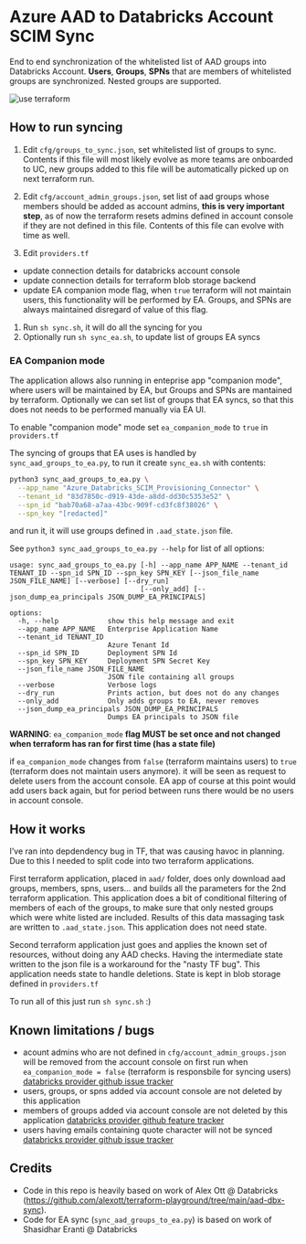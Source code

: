 # Azure AAD to Databricks Account SCIM Sync

End to end synchronization of the whitelisted list of AAD groups into Databricks Account. **Users**, **Groups**, **SPNs** that are members of whitelisted groups are synchronized. Nested groups are supported.



![use terraform](./docs/use_terraform.png)

## How to run syncing

1. Edit `cfg/groups_to_sync.json`, set whitelisted list of groups to sync. Contents if this file will most likely evolve as more teams are onboarded to UC, new groups added to this file will be automatically picked up on next terraform run.

1. Edit `cfg/account_admin_groups.json`, set list of aad groups whose members should be added as account admins, **this is very important step**, as of now the terraform resets admins defined in account console if they are not defined in this file. Contents of this file can evolve with time as well.

1. Edit `providers.tf`
  
- update connection details for databricks account console
- update connection details for terraform blob storage backend
- update EA companion mode flag, when `true` terraform will not maintain users, this functionality will be performed by EA. Groups, and SPNs are always maintained disregard of value of this flag.

1. Run `sh sync.sh`, it will do all the syncing for you
1. Optionally run `sh sync_ea.sh`, to update list of groups EA syncs

### EA Companion mode

The application allows also running in enteprise app "companion mode", where users will be maintained by EA, but Groups and SPNs are mantained by terraform. Optionally we can set list of groups that EA syncs, so that this does not needs to be performed manually via EA UI.

To enable "companion mode" mode set `ea_companion_mode` to `true` in `providers.tf`

The syncing of groups that EA uses is handled by `sync_aad_groups_to_ea.py`, to run it create `sync_ea.sh` with contents:

```sh
python3 sync_aad_groups_to_ea.py \
  --app_name "Azure_Databricks_SCIM_Provisioning_Connector" \
  --tenant_id "83d7850c-d919-43de-a8dd-dd30c5353e52" \
  --spn_id "bab70a68-a7aa-43bc-909f-cd3fc8f38026" \
  --spn_key "[redacted]"
```

and run it, it will use groups defined in `.aad_state.json` file. 

See `python3 sync_aad_groups_to_ea.py --help` for list of all options:

```shell
usage: sync_aad_groups_to_ea.py [-h] --app_name APP_NAME --tenant_id TENANT_ID --spn_id SPN_ID --spn_key SPN_KEY [--json_file_name JSON_FILE_NAME] [--verbose] [--dry_run]
                                [--only_add] [--json_dump_ea_principals JSON_DUMP_EA_PRINCIPALS]

options:
  -h, --help            show this help message and exit
  --app_name APP_NAME   Enterprise Application Name
  --tenant_id TENANT_ID
                        Azure Tenant Id
  --spn_id SPN_ID       Deployment SPN Id
  --spn_key SPN_KEY     Deployment SPN Secret Key
  --json_file_name JSON_FILE_NAME
                        JSON file containing all groups
  --verbose             Verbose logs
  --dry_run             Prints action, but does not do any changes
  --only_add            Only adds groups to EA, never removes
  --json_dump_ea_principals JSON_DUMP_EA_PRINCIPALS
                        Dumps EA principals to JSON file
```

**WARNING**: `ea_companion_mode` **flag MUST be set once and not changed when terraform has ran for first time (has a state file)**

if `ea_companion_mode` changes from `false` (terraform maintains users) to `true` (terraform does not maintain users anymore). it will be seen as request to delete users from the account console. EA app of course at this point would add users back again, but for period between runs there would be no users in account console.

## How it works

I’ve ran into depdendency bug in TF, that was causing havoc in planning. Due to this I needed to split code into two terraform applications.

First terraform application, placed in `aad/` folder, does only download aad groups, members, spns, users… and builds all the parameters for the 2nd terraform application. This application does a bit of conditional filtering of members of each of the groups, to make sure that only nested groups which were white listed are included. Results of this data massaging task are written to `.aad_state.json`. This application does not need state.

Second terraform application just goes and applies the known set of resources, without doing any AAD checks. Having the intermediate state written to the json file is a workaround for the "nasty TF bug". This application needs state to handle deletions. State is kept in blob storage defined in `providers.tf`

To run all of this just run `sh sync.sh` :)

## Known limitations / bugs

- acount admins who are not defined in `cfg/account_admin_groups.json` will be removed from the account console on first run when `ea_companion_mode = false` (terraform is responsbile for syncing users)
  [databricks provider github issue tracker](https://github.com/databricks/terraform-provider-databricks/issues/2648)
- users, groups, or spns added via account console are not deleted by this application
- members of groups added via account console are not deleted by this application
  [databricks provider github feature tracker](https://github.com/databricks/terraform-provider-databricks/issues/2645)
- users having emails containing quote character will not be synced
  [databricks provider github issue tracker](https://github.com/databricks/terraform-provider-databricks/issues/2646)

## Credits

- Code in this repo is heavily based on work of Alex Ott @ Databricks (https://github.com/alexott/terraform-playground/tree/main/aad-dbx-sync).
- Code for EA sync (`sync_aad_groups_to_ea.py`) is based on work of Shasidhar Eranti @ Databricks
